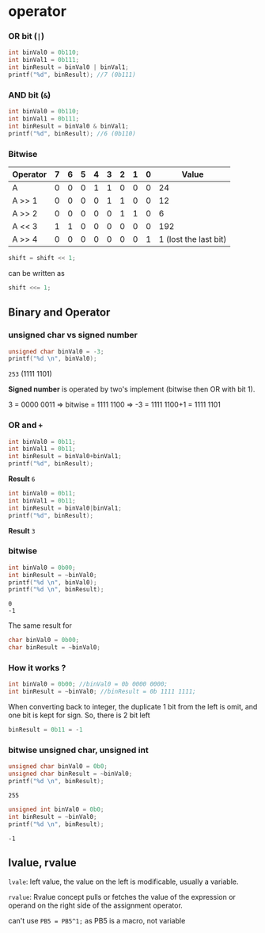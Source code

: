 # operator

### OR bit (``|``)

```c
int binVal0 = 0b110;
int binVal1 = 0b111;
int binResult = binVal0 | binVal1;
printf("%d", binResult); //7 (0b111)
```

### AND bit (``&``)

```c
int binVal0 = 0b110;
int binVal1 = 0b111;
int binResult = binVal0 & binVal1;
printf("%d", binResult); //6 (0b110)
```

### Bitwise

| Operator |7|6|5|4|3|2|1|0|Value|
| ------- |--|--|--|--|--|--|--|--|--|
|A |0|0|0|1|1|0|0|0|24|		
|A >> 1 |0|0|0|0|1|1|0|0|12|			
|A >> 2 |0|0|0|0|0|1|1|0|6|
|A << 3	|1|1|0|0|0|0|0|0|192|
|A >> 4	|0|0|0|0|0|0|0|1|1 (lost the last bit)| 

```c
shift = shift << 1;
```
can be written as
```c
shift <<= 1;
```

## Binary and Operator

### unsigned char vs signed number

```c
unsigned char binVal0 = -3;
printf("%d \n", binVal0);
```

``253`` (1111 1101)

**Signed number** is operated by two's implement (bitwise then OR with bit 1).

3 = 0000 0011 => bitwise = 1111 1100
=> -3 = 1111 1100+1 = 1111 1101

### OR and ``+``

```c
int binVal0 = 0b11;
int binVal1 = 0b11;
int binResult = binVal0+binVal1;
printf("%d", binResult);
```	
**Result** ``6``

```c
int binVal0 = 0b11;
int binVal1 = 0b11;
int binResult = binVal0|binVal1;
printf("%d", binResult);
```
**Result** ``3``

### bitwise

```c
int binVal0 = 0b00;
int binResult = ~binVal0;
printf("%d \n", binVal0);
printf("%d \n", binResult);
```

```
0 
-1 
```

The same result for 

```c
char binVal0 = 0b00;
char binResult = ~binVal0;
```

### How it works ?

```c
int binVal0 = 0b00; //binVal0 = 0b 0000 0000;
int binResult = ~binVal0; //binResult = 0b 1111 1111;
```

When converting back to integer, the duplicate 1 bit from the left is omit, and one bit is kept for sign. So, there is 2 bit left

```c
binResult = 0b11 = -1
```

### bitwise unsigned char, unsigned int

```c
unsigned char binVal0 = 0b0;
unsigned char binResult = ~binVal0;
printf("%d \n", binResult);
```	

```
255
```

```c
unsigned int binVal0 = 0b0;
int binResult = ~binVal0;
printf("%d \n", binResult);
```	

```
-1
```

## lvalue, rvalue

``lvale``: left value, the value on the left is modificable, usually a variable.

``rvalue``: Rvalue concept pulls or fetches the value of the expression or operand on the right side of the assignment operator. 

can't use ``PB5 = PB5^1;`` as PB5 is a macro, not variable
